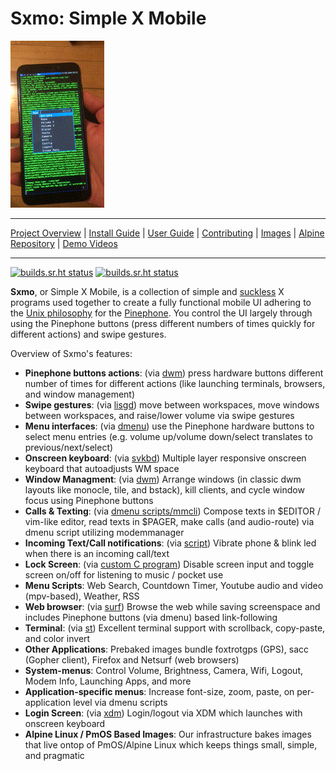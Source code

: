 # **Sxmo**: Simple X Mobile

[![Pinephone Sxmo Demo](assets/pinephone_demo.gif)](http://media.lrdu.org/sxmo_pinephone_demos)

---

[Project Overview](https://sr.ht/~mil/Sxmo) | [Install Guide](https://git.sr.ht/~mil/sxmo-docs/tree/master/INSTALLGUIDE.md) | [User Guide](https://git.sr.ht/~mil/sxmo-docs/tree/master/USERGUIDE.md) | [Contributing](https://git.sr.ht/~mil/sxmo-docs/tree/master/CONTRIBUTING.md) | [Images](http://images.lrdu.org/) | [Alpine Repository](http://sxmo.lrdu.org/alpine_repository/master) | [Demo Videos](http://media.lrdu.org/sxmo_pinephone_demos)

---
[![builds.sr.ht status](https://builds.sr.ht/~mil/sxmo-alpine.svg?name=APKBUILDs)](https://builds.sr.ht/~mil/sxmo-alpine) [![builds.sr.ht status](https://builds.sr.ht/~mil/sxmo-image-builder.svg?name=Images)](https://builds.sr.ht/~mil/sxmo-image-builder)

**Sxmo**, or Simple X Mobile, is a collection of simple and [suckless](http://suckless.org) X programs used together to create a fully functional mobile UI adhering to the [Unix philosophy](https://en.wikipedia.org/wiki/Unix_philosophy) for the [Pinephone](https://www.pine64.org/pinephone/). You control the UI largely through using the Pinephone buttons (press different numbers of times quickly for different actions) and swipe gestures.

Overview of Sxmo's features:

- **Pinephone buttons actions**: (via [dwm](http://git.sr.ht/~mil/sxmo-dwm)) press hardware buttons different number of times for different actions (like launching terminals, browsers, and window management)
- **Swipe gestures**: (via [lisgd](http://git.sr.ht/~mil/lisgd)) move between workspaces, move windows between workspaces, and raise/lower volume via swipe gestures
- **Menu interfaces**: (via [dmenu](http://git.sr.ht/~mil/sxmo-dmenu)) use the Pinephone hardware buttons to select menu entries (e.g. volume up/volume down/select translates to previous/next/select)
- **Onscreen keyboard**: (via [svkbd](http://git.sr.ht/~mil/sxmo-svkbd)) Multiple layer responsive onscreen keyboard that autoadjusts WM space
- **Window Managment**: (via [dwm](http://git.sr.ht/~mil/sxmo-dwm)) Arrange windows (in classic dwm layouts like monocle, tile, and bstack), kill clients, and cycle window focus using Pinephone buttons
- **Calls & Texting**: (via [dmenu scripts/mmcli](https://git.sr.ht/~mil/sxmo-utils/tree/master/scripts/modem)) Compose texts in $EDITOR / vim-like editor, read texts in $PAGER, make calls (and audio-route) via dmenu script utilizing modemmanager
- **Incoming Text/Call notifications**:  (via [script](https://git.sr.ht/~mil/sxmo-utils/tree/master/scripts/modem/sxmo_modemmonitor.sh)) Vibrate phone & blink led when there is an incoming call/text
- **Lock Screen**: (via [custom C program](https://git.sr.ht/~mil/sxmo-utils/tree/master/programs/sxmo_screenlock.c)) Disable screen input and toggle screen on/off for listening to music / pocket use
- **Menu Scripts**: Web Search, Countdown Timer, Youtube audio and video (mpv-based), Weather, RSS
- **Web browser**: (via [surf](http://git.sr.ht/~mil/sxmo-surf)) Browse the web while saving screenspace and includes Pinephone buttons (via dmenu) based link-following
- **Terminal**: (via [st](http://git.sr.ht/~mil/sxmo-st)) Excellent terminal support with scrollback, copy-paste, and color invert
- **Other Applications**: Prebaked images bundle foxtrotgps (GPS), sacc (Gopher client), Firefox and Netsurf (web browsers)
- **System-menus**: Control Volume, Brightness, Camera, Wifi, Logout, Modem Info, Launching Apps, and more
- **Application-specific menus**: Increase font-size, zoom, paste, on per-application level via dmenu scripts
- **Login Screen**: (via [xdm](https://en.wikipedia.org/wiki/XDM_(display_manager))) Login/logout via XDM which launches with onscreen keyboard
- **Alpine Linux / PmOS Based Images**: Our infrastructure bakes images that live ontop of PmOS/Alpine Linux which keeps things small, simple, and pragmatic